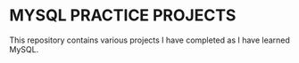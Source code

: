 # MYSQL PRACTICE PROJECTS

This repository contains various projects I have completed as I have learned MySQL.
